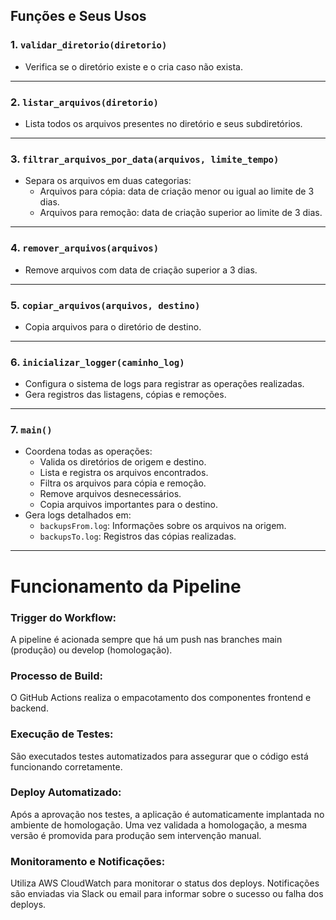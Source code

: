 ## Funções e Seus Usos

### 1. `validar_diretorio(diretorio)`
- Verifica se o diretório existe e o cria caso não exista.
---

### 2. `listar_arquivos(diretorio)`
- Lista todos os arquivos presentes no diretório e seus subdiretórios.
---

### 3. `filtrar_arquivos_por_data(arquivos, limite_tempo)`
- Separa os arquivos em duas categorias:
  - Arquivos para cópia: data de criação menor ou igual ao limite de 3 dias.
  - Arquivos para remoção: data de criação superior ao limite de 3 dias.
---

### 4. `remover_arquivos(arquivos)`
- Remove arquivos com data de criação superior a 3 dias.
---

### 5. `copiar_arquivos(arquivos, destino)`
- Copia arquivos para o diretório de destino.
---

### 6. `inicializar_logger(caminho_log)`
- Configura o sistema de logs para registrar as operações realizadas.
- Gera registros das listagens, cópias e remoções.
---

### 7. `main()`
- Coordena todas as operações:
  - Valida os diretórios de origem e destino.
  - Lista e registra os arquivos encontrados.
  - Filtra os arquivos para cópia e remoção.
  - Remove arquivos desnecessários.
  - Copia arquivos importantes para o destino.
- Gera logs detalhados em:
  - `backupsFrom.log`: Informações sobre os arquivos na origem.
  - `backupsTo.log`: Registros das cópias realizadas.


-------------------

# Funcionamento da Pipeline
### Trigger do Workflow:

A pipeline é acionada sempre que há um push nas branches main (produção) ou develop (homologação).
### Processo de Build:

O GitHub Actions realiza o empacotamento dos componentes frontend e backend.
### Execução de Testes:

São executados testes automatizados para assegurar que o código está funcionando corretamente.
###  Deploy Automatizado:

Após a aprovação nos testes, a aplicação é automaticamente implantada no ambiente de homologação.
Uma vez validada a homologação, a mesma versão é promovida para produção sem intervenção manual.
### Monitoramento e Notificações:

Utiliza AWS CloudWatch para monitorar o status dos deploys.
Notificações são enviadas via Slack ou email para informar sobre o sucesso ou falha dos deploys.